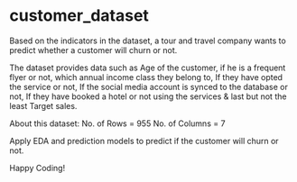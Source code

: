# customer_dataset
Based on the indicators in the dataset, a tour and travel company wants to predict whether a customer will churn or not.

The dataset provides data such as Age of the customer, if he is a frequent flyer or not, which annual income class they belong to, If they have opted the service or not, If the social media account is synced to the database or not, If they have booked a hotel or not using the services & last but not the least Target sales.

 About this dataset: No. of Rows = 955 No. of Columns = 7
 
 Apply EDA and prediction models to predict if the customer will churn or not.
 
 Happy Coding!
